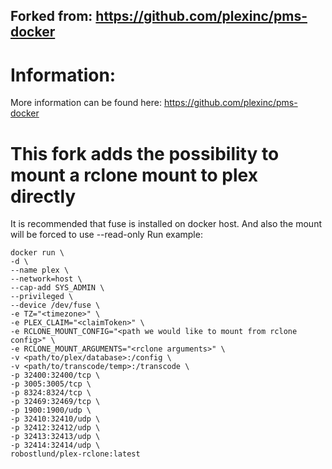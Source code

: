## Forked from: https://github.com/plexinc/pms-docker

# Information:
More information can be found here: https://github.com/plexinc/pms-docker

# This fork adds the possibility to mount a rclone mount to plex directly
It is recommended that fuse is installed on docker host.
And also the mount will be forced to use --read-only
Run example:
```
docker run \
-d \
--name plex \
--network=host \
--cap-add SYS_ADMIN \
--privileged \
--device /dev/fuse \
-e TZ="<timezone>" \
-e PLEX_CLAIM="<claimToken>" \
-e RCLONE_MOUNT_CONFIG="<path we would like to mount from rclone config>" \
-e RCLONE_MOUNT_ARGUMENTS="<rclone arguments>" \
-v <path/to/plex/database>:/config \
-v <path/to/transcode/temp>:/transcode \
-p 32400:32400/tcp \
-p 3005:3005/tcp \
-p 8324:8324/tcp \
-p 32469:32469/tcp \
-p 1900:1900/udp \
-p 32410:32410/udp \
-p 32412:32412/udp \
-p 32413:32413/udp \
-p 32414:32414/udp \
robostlund/plex-rclone:latest
```
